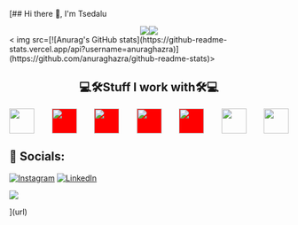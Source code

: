 [## Hi there 👋, I'm Tsedalu

 <div style="display: flex; justify-content: center; flex-direction: row ">
    <img align="center" src="https://github-readme-stats.vercel.app/api?username=TsedexAshu08&show_icons=true&theme=github_dark&&rank_icon=github" >
    <img align="center" src="https://github-readme-stats.vercel.app/api/top-langs/?username=TsedexAshu08&langs_count=10&layout=compact&&theme=github_dark" >
 </div>
    < img  src=[![Anurag's GitHub stats](https://github-readme-stats.vercel.app/api?username=anuraghazra)](https://github.com/anuraghazra/github-readme-stats)>


<h2 align="center">💻🛠️Stuff I work with🛠️💻</h2>

<div align="center"  style="display: flex; justify-content: space-between; margin-left: '15px'">


  <img height="45rem" width="45rem" src="https://cdn.worldvectorlogo.com/logos/c--4.svg" />
  <img height="45rem" width="45rem" style="background-color:red;" src="https://cdn.worldvectorlogo.com/logos/c.svg" />
  <img height="45rem" width="45rem" style="background-color:red;" src="https://cdn.worldvectorlogo.com/logos/javascript-1.svg" />
  <img height="45rem" width="45rem" style="background-color:red;" src="https://cdn.worldvectorlogo.com/logos/laravel-2.svg" />
  <img height="45rem" width="45rem" style="background-color:red;" src="https://cdn.worldvectorlogo.com/logos/html-1.svg" />
  <img height="45rem" width="45rem" src="https://upload.wikimedia.org/wikipedia/commons/thumb/2/27/PHP-logo.svg/1067px-PHP-logo.svg.png?20180502235434" />
   <img height="45rem" width="45rem" src="https://cdn.worldvectorlogo.com/logos/react-2.svg" />

</div>

## 📱 Socials:
[![Instagram](https://img.shields.io/badge/Instagram-%23E4405F.svg?logo=Instagram&logoColor=white)](https://instagram.com/TsedaluAshenafi) [![LinkedIn](https://img.shields.io/badge/LinkedIn-%230077B5.svg?logo=linkedin&logoColor=white)](https://linkedin.com/in/tsedalu-ashenafi-6a9a71201)


<img src="https://visitcount.itsvg.in/api?id=TsedexAshu08&icon=5&color=0">

](url)
